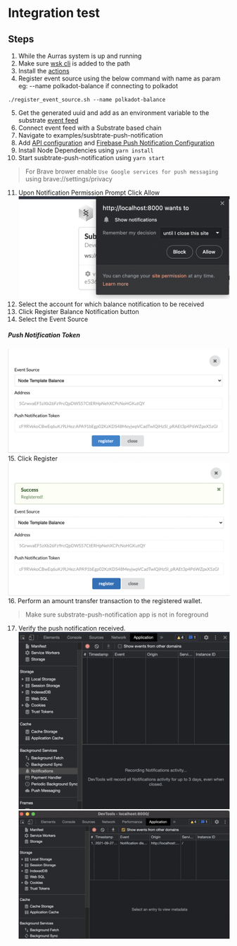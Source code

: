 # Integration test

## Steps
1. While the Aurras system is up and running
2. Make sure [wsk cli](https://github.com/apache/openwhisk-cli) is added to the path
3. Install the [actions](../../../#installation)
4. Register event source using the below command with name as param eg: --name polkadot-balance if connecting to polkadot

```
./register_event_source.sh --name polkadot-balance
```
5. Get the generated uuid and add as an environment variable to the substrate [event feed](../../../../?q=aurras-event-feed)
6. Connect event feed with a Substrate based chain
7. Navigate to examples/susbtrate-push-notification
8. Add [API configuration](../examples/substrate-push-notification/#api-configuration) and [Firebase Push Notification Configuration](../examples/substrate-push-notification/#push-notification-configuration)
9. Install Node Dependencies using `yarn install`
10. Start susbtrate-push-notification using `yarn start`
> For Brave brower enable `Use Google services for push messaging` using brave://settings/privacy
11. Upon Notification Permission Prompt Click Allow
![Allow Push Notification](../examples/substrate-push-notification/images/Screen-1.png)
12. Select the account for which balance notification to be received 
13. Click Register Balance Notification button
14. Select the Event Source
##### Push Notification Token
![Allow Push Notification](../examples/substrate-push-notification/images/Screen-2.png)
15. Click Register
![Allow Push Notification](../examples/substrate-push-notification/images/Screen-3.png)
16. Perform an amount transfer transaction to the registered wallet.
> Make sure substrate-push-notification app is not in foreground
17. Verify the push notification received.
![Allow Push Notification](../examples/substrate-push-notification/images/Screen-4.png)
![Allow Push Notification](../examples/substrate-push-notification/images/Screen-5.png)
